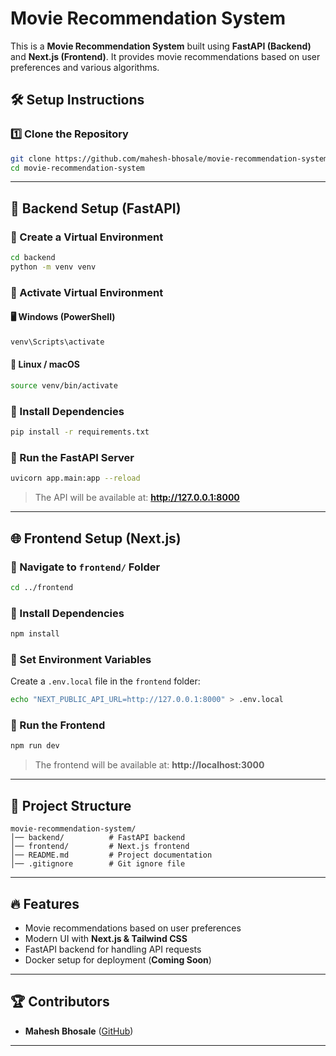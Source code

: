 # Movie Recommendation System

This is a **Movie Recommendation System** built using **FastAPI (Backend)** and **Next.js (Frontend)**. It provides movie recommendations based on user preferences and various algorithms.

## 🛠️ Setup Instructions

### 1️⃣ Clone the Repository
```sh
git clone https://github.com/mahesh-bhosale/movie-recommendation-system.git
cd movie-recommendation-system
```

---

## 🚀 Backend Setup (FastAPI)

### 📌 Create a Virtual Environment
```sh
cd backend
python -m venv venv
```

### 📌 Activate Virtual Environment
#### 🖥️ Windows (PowerShell)
```sh
venv\Scripts\activate
```
#### 🐧 Linux / macOS
```sh
source venv/bin/activate
```

### 📌 Install Dependencies
```sh
pip install -r requirements.txt
```

### 📌 Run the FastAPI Server
```sh
uvicorn app.main:app --reload
```
> The API will be available at: **http://127.0.0.1:8000**

---

## 🌐 Frontend Setup (Next.js)

### 📌 Navigate to `frontend/` Folder
```sh
cd ../frontend
```

### 📌 Install Dependencies
```sh
npm install
```

### 📌 Set Environment Variables
Create a `.env.local` file in the `frontend` folder:
```sh
echo "NEXT_PUBLIC_API_URL=http://127.0.0.1:8000" > .env.local
```

### 📌 Run the Frontend
```sh
npm run dev
```
> The frontend will be available at: **http://localhost:3000**

---

## 🎯 Project Structure
```
movie-recommendation-system/
│── backend/          # FastAPI backend
│── frontend/         # Next.js frontend
│── README.md         # Project documentation
│── .gitignore        # Git ignore file
```

---

## 🔥 Features
- Movie recommendations based on user preferences
- Modern UI with **Next.js & Tailwind CSS**
- FastAPI backend for handling API requests
- Docker setup for deployment (**Coming Soon**)

---

## 🏆 Contributors
- **Mahesh Bhosale** ([GitHub](https://github.com/mahesh-bhosale))

---

